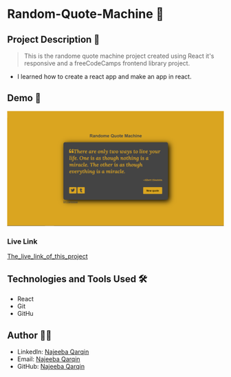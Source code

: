 # Random-Quote-Machine 🚀

## Project Description 📝

> This is the randome quote machine project created using React it's responsive and a freeCodeCamps frontend library project.

- I learned how to create a react app and make an app in react.


## Demo 📸

![Demo](/src/images/Demo.png)


### Live Link

[The_live_link_of_this_project](https://najeeba-qarqin.github.io/random-quote-machine/)

## Technologies and Tools Used 🛠️


- React
- Git
- GitHu


## Author 👩‍💻


- LinkedIn: [Najeeba Qarqin](https://www.linkedin.com/in/najeeba-qarqin-5419502ab?utm_source=share&utm_campaign=share_via&utm_content=profile&utm_medium=android_app)
- Email: [Najeeba Qarqin](najeebaqarqin@gmail.com)
- GitHub: [Najeeba Qarqin](https://github.com/Najeeba-Qarqin)
